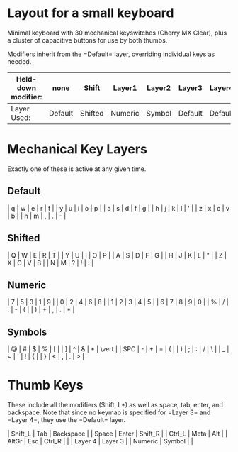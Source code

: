 # Layout for a small keyboardMinimal keyboard with 30 mechanical keyswitches (Cherry MX Clear), plus a cluster of capacitive buttons for use by both thumbs.Modifiers inherit from the =Default= layer, overriding individual keys as needed.| Held-down modifier: | none    | Shift   | Layer1  | Layer2 | Layer3  | Layer4  ||---------------------|---------|---------|---------|--------|---------|---------|| Layer Used:         | Default | Shifted | Numeric | Symbol | Default | Default |# Mechanical Key LayersExactly one of these is active at any given time.## Default| &#x0071; | w | e | r | t |   | y | u | i | o | p || a     | s | d | f | g |   | h | j | k | l | ' || z     | x | c | v | b |   | n | m | , | . | - |## Shifted| Q | W | E | R | T |   | Y | U | I | O | P || A | S | D | F | G |   | H | J | K | L | " || Z | X | C | V | B |   | N | M | ? | ! | : |## Numeric| 7 | 5 | 3 | 1 | 9 |   | 0 | 2 | 4 | 6 | 8 || 1 | 2 | 3 | 4 | 5 |   | 6 | 7 | 8 | 9 | 0 || % | / | : | - | ( |   | ) | + | , | . | * |## Symbols| @   | # | $ | % | [ |   | ] | ^ | & | * | \vert || SPC | - | + | = | ( |   | ) | ; | : | / | \     || _   | ~ | ` | ! | { |   | } | < | , | . | >     | # Thumb KeysThese include all the modifiers (Shift, L*) as well as space, tab, enter, and backspace.  Note that since no keymap is specified for =Layer 3= and =Layer 4=, they use the =Default= layer.| Shift_L | Tab     | Backspace |   | Space   | Enter   | Shift_R || Ctrl_L  | Meta    | Alt       |   | AltGr   | Esc     | Ctrl_R  ||         | Layer 4 | Layer 3   |   | Numeric | Symbol  |         |